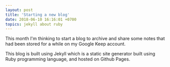 ```yaml
---
layout: post
title: 'Starting a new blog'
date: 2018-06-10 16:16:01 +0700
topics: jekyll about ruby
---
```


This month I'm thinking to start a blog to archive and share some notes that had been stored for a while on my Google Keep account.

This blog is built using Jekyll which is a static site generator built using Ruby programming language, and hosted on Github Pages.
